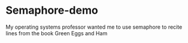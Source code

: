 # Semaphore-demo
My operating systems professor wanted me to use semaphore to recite lines from the book Green Eggs and Ham
